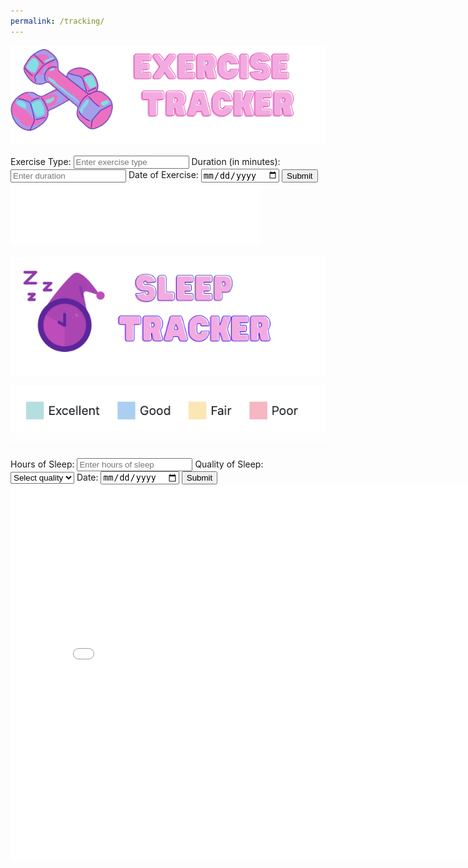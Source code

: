 ```yaml
---
permalink: /tracking/
--- 
```


![Alt text](images/exercise.png)
<html>
<style>
</style>
<body>
<div class="container">
        <div id="binaryDurationBadge" class="binary-badge"></div>
        <form id="exerciseForm">
            <label for="exerciseType">Exercise Type:</label>
            <input type="text" id="exerciseType" name="exerciseType" placeholder="Enter exercise type" required>
            <label for="duration">Duration (in minutes):</label>
            <input type="number" id="duration" name="duration" placeholder="Enter duration" required>
            <label for="exerciseDate">Date of Exercise:</label>
            <input type="date" id="exerciseDate" name="exerciseDate" required>
            <input type="submit" value="Submit">
        </form>
    </div>
    <script>
        const userIDFromLocalStorage = localStorage.getItem('loggedInUserId');
        console.log(userIDFromLocalStorage);
        const userNameFromLocalStorage = localStorage.getItem('loggedInUserName');
        document.getElementById('exerciseForm').addEventListener('submit', function (event) {
            event.preventDefault();
            const exerciseType = document.getElementById('exerciseType').value;
            const duration = document.getElementById('duration').value;
            const exerciseDate = document.getElementById('exerciseDate').value;
            fetch(`http://127.0.0.1:8086/api/users/${userIDFromLocalStorage}`)
                .then(response => {
                    if (!response.ok) {
                        throw new Error('Network response was not ok');
                    }
                    return response.json();
                })
                .then(data => {
                    const originalExerciseData = Array.isArray(data.exercise) ? data.exercise : [];
                    const originalSleepData = Array.isArray(data.sleep) ? data.sleep : [];
                    const exercise = {
                        "exerciseType": exerciseType,
                        "duration": duration,
                        "exerciseDate": exerciseDate
                    }
                    const updatedExerciseData = [...originalExerciseData, exercise];
                    const data2 = {
                        "id": userIDFromLocalStorage,
                        "name": userNameFromLocalStorage,
                        "exercise": updatedExerciseData,
                        "sleep": originalSleepData
                    };
                    var jsonData = JSON.stringify(data2);
                    fetch(`http://127.0.0.1:8086/api/users/${userIDFromLocalStorage}`, {
                        method: 'PUT',
                        headers: {
                            'Content-Type': 'application/json'
                        },
                        body: jsonData
                    })
                        .then(response => response.json())
                        .then(data => {
                            console.log('Server response:', data);
                        })
                        .catch(error => {
                            console.error('Error:', error);
                        });
                })
                .catch(error => {
                    console.error('Error:', error);
                });
        });
    </script>
    <iframe src="{{site.baseurl}}/exercisegraph" width="400" height="100" frameborder="0"></iframe>
</body>
</html>


 ![Alt text](images/sleep.png)

<meta charset="UTF-8">
<title>Sleep Tracker</title>

 ![Alt text](legend.png)
<div class="container">
    <form id="sleepForm">
        <label for="sleepHours">Hours of Sleep:</label>
        <input type="number" id="sleepHours" name="sleepHours" placeholder="Enter hours of sleep" required>
        <label for="quality">Quality of Sleep:</label>
        <select id="quality" name="quality" required>
            <option value="" disabled selected>Select quality</option>
            <option value="excellent">Excellent</option>
            <option value="good">Good</option>
            <option value="fair">Fair</option>
            <option value="poor">Poor</option>
        </select>
        <label for="sleepDate">Date:</label>
        <input type="date" id="sleepDate" name="sleepDate" required>
        <input type="submit" value="Submit">
    </form>
</div>

<script>
   //const userIDFromLocalStorage = localStorage.getItem('loggedInUserId');
   // const userNameFromLocalStorage = localStorage.getItem('loggedInUserName');
    console.log(userIDFromLocalStorage);
    document.getElementById('sleepForm').addEventListener('submit', function (event) {
        event.preventDefault();
        const sleepHours = document.getElementById('sleepHours').value;
        const quality = document.getElementById('quality').value;
        const sleepDate = document.getElementById('sleepDate').value;
        fetch(`http://127.0.0.1:8086/api/users/${userIDFromLocalStorage}`)
                .then(response => {
                    if (!response.ok) {
                        throw new Error('Network response was not ok');
                    }
                    return response.json();
                })
                .then(data => {
                    const originalSleepData = Array.isArray(data.sleep) ? data.sleep : [];
                    console.log(originalSleepData)
                    const originalExerciseData = Array.isArray(data.exercise) ? data.exercise : [];
                    const sleep = {
                        "sleepHours": sleepHours,
                        "quality": quality, 
                        "sleepDate": sleepDate
                    }
                    const updatedSleepData = [...originalSleepData, sleep];
                    console.log(updatedSleepData);
                    const data2 = {
                        "id": userIDFromLocalStorage,
                        "name": userNameFromLocalStorage, 
                        "exercise": originalExerciseData,
                        "sleep": updatedSleepData
                    };
                    var jsonData = JSON.stringify(data2);
                    fetch(`http://127.0.0.1:8086/api/users/${userIDFromLocalStorage}`, {
                        method: 'PUT',
                        headers: {
                            'Content-Type': 'application/json'
                        },
                        body: jsonData
                    })
                        .then(response => response.json())
                        .then(data => {
                            console.log('Server response:', data);
                        })
                        .catch(error => {
                            console.error('Error:', error);
                        });
                })
                .catch(error => {
                    console.error('Error:', error);
                });
        });
     </script>
 <iframe src="{{site.baseurl}}/sleepgraph" width="800" height="600" frameborder="0"></iframe>
    
<html>






